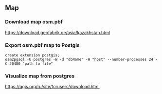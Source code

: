 ## Map


### Download map osm.pbf
https://download.geofabrik.de/asia/kazakhstan.html

### Export osm.pbf map to Postgis
```db2_is
create extension postgis;
osm2pgsql -U postgres -W -d "dbName" -H "host" --number-processes 24 -C 20480 "path to file"
```

### Visualize map from postgres
https://qgis.org/ru/site/forusers/download.html
